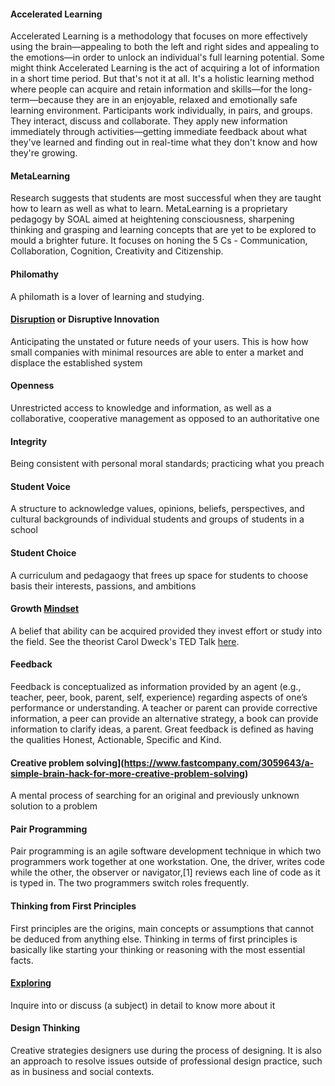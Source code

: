 #### Accelerated Learning
 Accelerated Learning is a methodology that focuses on more effectively using the brain—appealing to both the left and right sides and appealing to the emotions—in order to unlock an individual's full learning potential. Some might think Accelerated Learning is the act of acquiring a lot of information in a short time period. But that's not it at all. It's a holistic learning method where people can acquire and retain information and skills—for the long-term—because they are in an enjoyable, relaxed and emotionally safe learning environment. Participants work individually, in pairs, and groups. They interact, discuss and collaborate. They apply new information immediately through activities—getting immediate feedback about what they've learned and finding out in real-time what they don't know and how they're growing.


#### MetaLearning
Research suggests that students are most successful when they are taught how to learn as well as what to learn. MetaLearning is a proprietary pedagogy by SOAL aimed at heightening consciousness, sharpening thinking and grasping and learning concepts that are yet to be explored to mould a brighter future. It focuses on honing the 5 Cs - Communication, Collaboration, Cognition, Creativity and  Citizenship. 

#### Philomathy
A philomath is a lover of learning and studying.

#### [Disruption](https://www.tonyrobbins.com/career-business/what-disruption-really-means/) or Disruptive Innovation 
Anticipating the unstated or future needs of your users. This is how how small companies with minimal resources are able to enter a market and displace the established system

#### Openness 
Unrestricted access to knowledge and information, as well as a collaborative, cooperative management as opposed to an authoritative one 

#### Integrity 
Being consistent with personal moral standards; practicing what you preach 

#### Student Voice 
A structure to acknowledge values, opinions, beliefs, perspectives, and cultural backgrounds of individual students and groups of students in a school

#### Student Choice  
A curriculum and pedagaogy that frees up space for students to choose basis their interests, passions, and ambitions

#### Growth [Mindset](https://en.wikipedia.org/wiki/Mindset#Fixed_and_growth)
A belief that ability can be acquired provided they invest effort or study into the field. See the theorist Carol Dweck's TED Talk [here](https://www.ted.com/talks/carol_dweck_the_power_of_believing_that_you_can_improve). 
#### Feedback 
Feedback is conceptualized as information provided by an agent (e.g., teacher, peer, book, parent, self, experience) regarding aspects of one’s performance or understanding. A teacher or parent can provide corrective information, a peer can provide an alternative strategy, a book can provide information to clarify ideas, a parent. Great feedback is defined as having the qualities Honest, Actionable, Specific and Kind.

#### Creative problem solving](https://www.fastcompany.com/3059643/a-simple-brain-hack-for-more-creative-problem-solving)
 A mental process of searching for an original and previously unknown solution to a problem

#### Pair Programming
Pair programming is an agile software development technique in which two programmers work together at one workstation. One, the driver, writes code while the other, the observer or navigator,[1] reviews each line of code as it is typed in. The two programmers switch roles frequently.

#### Thinking from First Principles 
First principles are the origins, main concepts or assumptions that cannot be deduced from anything else.
Thinking in terms of first principles is basically like starting your thinking or reasoning with the most essential facts.


#### [Exploring](https://ww2.kqed.org/mindshift/2012/10/18/why-learning-should-be-messy/)
Inquire into or discuss (a subject) in detail to know more about it

#### Design Thinking
 Creative strategies designers use during the process of designing. It is also an approach to resolve issues outside of professional design practice, such as in business and social contexts.

 


